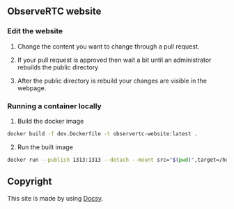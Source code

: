 ## ObserveRTC website

### Edit the website

1. Change the content you want to change through a pull request.
   
2. If your pull request is approved then wait a bit until an administrator rebuilds the public directory
   
3. After the public directory is rebuild your changes are visible in the webpage.

### Running a container locally

1. Build the docker image

```bash
docker build -f dev.Dockerfile -t observertc-website:latest .
```

2. Run the built image

```bash
docker run --publish 1313:1313 --detach --mount src="$(pwd)",target=/home/docsy/app,type=bind docsy-example-dev:latest
```

## Copyright
This site is made by using [Docsy](https://github.com/google/docsy).
